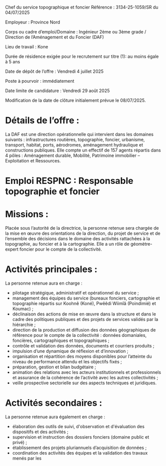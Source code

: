 
Chef du service topographique et foncier
Référence : 3134-25-1059/SR du 04/07/2025

Employeur : Province Nord

Corps ou cadre d’emploi/Domaine : Ingénieur 2ème ou 3ème grade / Direction de l’Aménagement et du Foncier (DAF)

Lieu de travail : Kone

Durée de résidence exigée pour le recrutement sur titre (1): au moins égale à 5 ans

Date de dépôt de l’offre : Vendredi 4 juillet 2025

Poste à pourvoir : immédiatement

Date limite de candidature : Vendredi 29 août 2025

Modification de la date de clôture initialement prévue le 08/07/2025.

# Détails de l’offre :

La DAF est une direction opérationnelle qui intervient dans les domaines suivants : infrastructures routières, topographie, foncier, urbanisme, transport, habitat, ports, aérodromes, aménagement hydraulique et constructions publiques. Elle compte un effectif de 157 agents répartis dans 4 pôles : Aménagement durable, Mobilité, Patrimoine immobilier – Exploitation et Ressources.

# Emploi RESPNC : Responsable topographie et foncier

# Missions :

Placée sous l’autorité de la directrice, la personne retenue sera chargée de la mise en œuvre des orientations de la direction, du projet de service et de l’ensemble des décisions dans le domaine des activités rattachées à la topographie, au foncier et à la cartographie. Elle a un rôle de géomètre-expert foncier pour le compte de la collectivité.

# Activités principales :

La personne retenue aura en charge :

- pilotage stratégique, administratif et opérationnel du service ;
- management des équipes du service (bureaux fonciers, cartographie et topographie répartis sur Koohnê (Koné), Pwêêdi Wiimîâ (Poindimié) et Koumac) ;
- déclinaison des actions de mise en œuvre dans la structure et dans le cadre des politiques publiques et des projets de services validés par la hiérarchie ;
- direction de la production et diffusion des données géographiques de référence pour le compte de la collectivité : données domaniales, foncières, cartographiques et topographiques ;
- contrôle et validation des données, documents et courriers produits ;
- impulsion d’une dynamique de réflexion et d’innovation ;
- organisation et répartition des moyens disponibles pour l’atteinte du niveau de performance attendu et les objectifs fixés ;
- préparation, gestion et bilan budgétaire ;
- animation des relations avec les acteurs institutionnels et professionnels et assurance de la cohérence de l’activité avec les autres collectivités ;
- veille prospective sectorielle sur des aspects techniques et juridiques.

# Activités secondaires :

La personne retenue aura également en charge :

- élaboration des outils de suivi, d'observation et d'évaluation des dispositifs et des activités ;
- supervision et instruction des dossiers fonciers (domaine public et privé) ;
- établissement des projets pluriannuels d’acquisition de données ;
- coordination des activités des équipes et la validation des travaux menés par les


